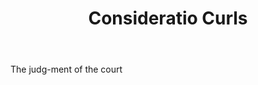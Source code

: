 ---
title: Consideratio Curls
letter: C
permalink: "/definitions/bld-consideratio-curls.html"
body: The judg-ment of the court
published_at: '2018-07-07'
source: Black's Law Dictionary 2nd Ed (1910)
layout: post
---